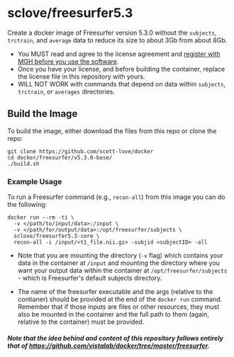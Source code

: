 # sclove/freesurfer5.3

Create a docker image of Freesurfer version 5.3.0 without the ```subjects```, ```trctrain```, and ```average``` data to reduce its size to about 3Gb from about 8Gb.

- You MUST read and agree to the license agreement and [register with MGH before you use the software](https://surfer.nmr.mgh.harvard.edu/registration.html).
- Once you have your license, and before building the container, replace the license file in this repository with yours.
- WILL NOT WORK with commands that depend on data within ```subjects```, ```trctrain```, or ```averages``` directories.

## Build the Image
To build the image, either download the files from this repo or clone the repo:
```
git clone https://github.com/scott-love/docker
cd docker/freesurfer/v5.3.0-base/
./build.sh
```
### Example Usage ###
To run a Freesurfer command (e.g., ```recon-all```) from this image you can do the following:
```
docker run --rm -ti \
  -v </path/to/input/data>:/input \
  -v </path/for/output/data>:/opt/freesurfer/subjects \
  sclove/freesurfer5.3-core \
  recon-all -i /input/<t1_file.nii.gz> -subjid <subjectID> -all
```
* Note that you are mounting the directory (```-v``` flag) which contains your data in the container at ```/input``` and mounting the directory where you want your output data within the container at ```/opt/freesurfer/subjects``` - which is Freesurfer's default subjects directory.

* The name of the freesurfer executable and the args (relative to the contianer) should be provided at the end of the ```docker run``` command. Remember that if those inputs are files or other resources, they must also be mounted in the container and the full path to them (again, relative to the container) must be provided.

##### Note that the idea behind and content of this repository follows entirely that of https://github.com/vistalab/docker/tree/master/freesurfer.
